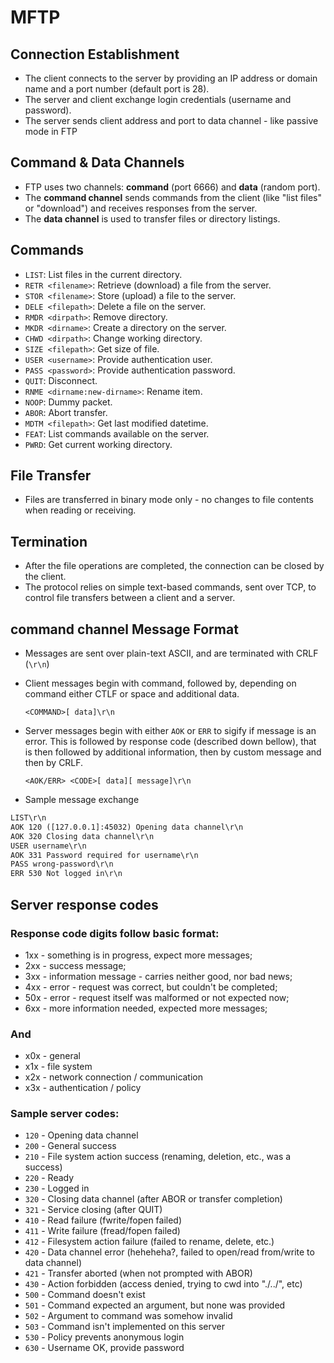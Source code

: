 # MFTP

## **Connection Establishment**

   - The client connects to the server by providing an IP address or domain name and a port number (default port is 28).
   - The server and client exchange login credentials (username and password).
   - The server sends client address and port to data channel - like passive mode in FTP

## **Command & Data Channels**

   - FTP uses two channels: **command** (port 6666) and **data** (random port).
   - The **command channel** sends commands from the client (like "list files" or "download") and receives responses from the server.
   - The **data channel** is used to transfer files or directory listings.

## **Commands**

   - `LIST`: List files in the current directory.
   - `RETR <filename>`: Retrieve (download) a file from the server.
   - `STOR <filename>`: Store (upload) a file to the server. 
   - `DELE <filepath>`: Delete a file on the server.
   - `RMDR <dirpath>`: Remove directory.
   - `MKDR <dirname>`: Create a directory on the server.
   - `CHWD <dirpath>`: Change working directory.
   - `SIZE <filepath>`: Get size of file.
   - `USER <username>`: Provide authentication user.
   - `PASS <password>`: Provide authentication password.
   - `QUIT`: Disconnect.
   - `RNME <dirname:new-dirname>`: Rename item.
   - `NOOP`: Dummy packet.
   - `ABOR`: Abort transfer.
   - `MDTM <filepath>`: Get last modified datetime.
   - `FEAT`: List commands available on the server.
   - `PWRD`: Get current working directory.

## **File Transfer**

   - Files are transferred in binary mode only - no changes to file contents when reading or receiving.

## **Termination**

   - After the file operations are completed, the connection can be closed by the client.
   - The protocol relies on simple text-based commands, sent over TCP, to control file transfers between a client and a server.

## **command channel Message Format**

   - Messages are sent over plain-text ASCII, and are terminated with CRLF (`\r\n`)
   - Client messages begin with command, followed by, depending on command either CTLF or space and additional data.

		`<COMMAND>[ data]\r\n`

   - Server messages begin with either `AOK` or `ERR` to sigify if message is an error. This is followed by response code (described down bellow), that is then followed by additional information, then by custom message and then by CRLF.

		`<AOK/ERR> <CODE>[ data][ message]\r\n`

   - Sample message exchange

```txt
LIST\r\n
AOK 120 ([127.0.0.1]:45032) Opening data channel\r\n
AOK 320 Closing data channel\r\n
USER username\r\n
AOK 331 Password required for username\r\n
PASS wrong-password\r\n
ERR 530 Not logged in\r\n
```

## **Server response codes**

### Response code digits follow basic format:

  - 1xx - something is in progress, expect more messages;
  - 2xx - success message;
  - 3xx - information message - carries neither good, nor bad news;
  - 4xx - error - request was correct, but couldn't be completed;
  - 50x - error - request itself was malformed or not expected now;
  - 6xx - more information needed, expected more messages;
 
### And

  - x0x - general
  - x1x - file system
  - x2x - network connection / communication
  - x3x - authentication / policy

### Sample server codes:

  - `120` - Opening data channel
  - `200` - General success
  - `210` - File system action success (renaming, deletion, etc., was a success)
  - `220` - Ready
  - `230` - Logged in
  - `320` - Closing data channel (after ABOR or transfer completion)
  - `321` - Service closing (after QUIT)
  - `410` - Read failure (fwrite/fopen failed)
  - `411` - Write failure (fread/fopen failed)
  - `412` - Filesystem action failure (failed to rename, delete, etc.)
  - `420` - Data channel error (heheheha?, failed to open/read from/write to data channel)
  - `421` - Transfer aborted (when not prompted with ABOR)
  - `430` - Action forbidden (access denied, trying to cwd into "./../", etc)
  - `500` - Command doesn't exist
  - `501` - Command expected an argument, but none was provided
  - `502` - Argument to command was somehow invalid
  - `503` - Command isn't implemented on this server
  - `530` - Policy prevents anonymous login
  - `630` - Username OK, provide password

